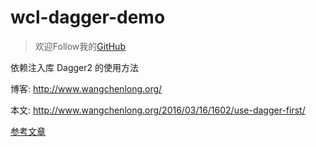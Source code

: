 # wcl-dagger-demo

> 欢迎Follow我的[GitHub](https://github.com/SpikeKing)

依赖注入库 Dagger2 的使用方法

博客: http://www.wangchenlong.org/

本文: http://www.wangchenlong.org/2016/03/16/1602/use-dagger-first/

[参考文章](http://www.wangchenlong.org/2016/03/16/1602/use-dagger-first/)
